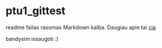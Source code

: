 # ptu1_gittest

readme failas rasomas Markdown kalba. Daugiau apie tai [cia](https://github.com/adam-p/markdown-here/wiki/Markdown-Cheatsheet)

bandysim issaugoti :)

